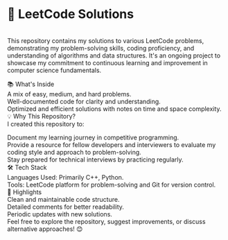 <h1>🚀 LeetCode Solutions</h1> <br />
This repository contains my solutions to various LeetCode problems, demonstrating my problem-solving skills, coding proficiency, and understanding of algorithms and data structures. It's an ongoing project to showcase my commitment to continuous learning and improvement in computer science fundamentals.<br />

📚 What's Inside<br />
A mix of easy, medium, and hard problems.<br />
Well-documented code for clarity and understanding.<br />
Optimized and efficient solutions with notes on time and space complexity.<br />
💡 Why This Repository?<br />
I created this repository to:<br />

Document my learning journey in competitive programming.<br />
Provide a resource for fellow developers and interviewers to evaluate my coding style and approach to problem-solving.<br />
Stay prepared for technical interviews by practicing regularly.<br />
🛠️ Tech Stack<br />
Languages Used: Primarily C++, Python.<br />
Tools: LeetCode platform for problem-solving and Git for version control.<br />
🌟 Highlights<br />
Clean and maintainable code structure.<br />
Detailed comments for better readability.<br />
Periodic updates with new solutions.<br />
Feel free to explore the repository, suggest improvements, or discuss alternative approaches! 😊<br />
